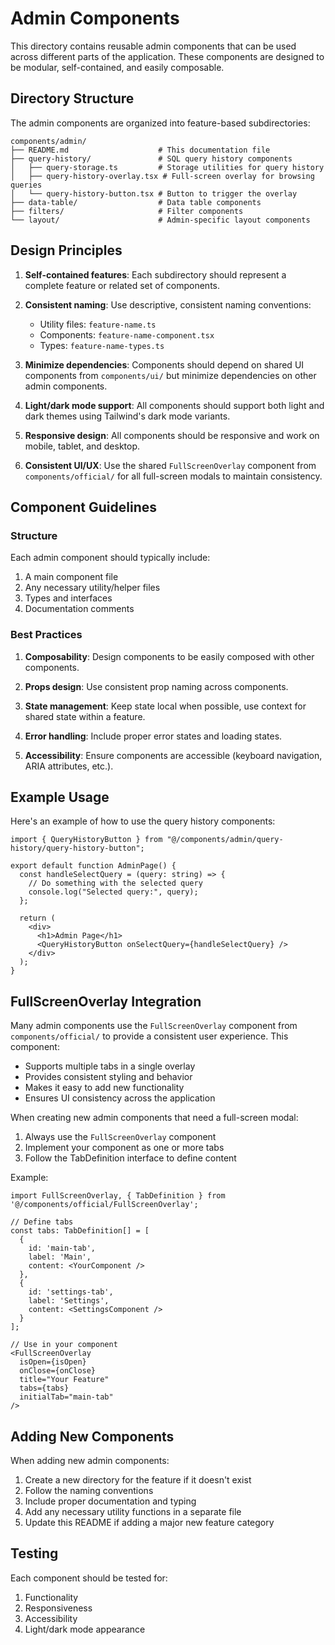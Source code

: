 # Admin Components

This directory contains reusable admin components that can be used across different parts of the application. These components are designed to be modular, self-contained, and easily composable.

## Directory Structure

The admin components are organized into feature-based subdirectories:

```
components/admin/
├── README.md                    # This documentation file
├── query-history/               # SQL query history components
│   ├── query-storage.ts         # Storage utilities for query history
│   ├── query-history-overlay.tsx # Full-screen overlay for browsing queries
│   └── query-history-button.tsx # Button to trigger the overlay
├── data-table/                  # Data table components
├── filters/                     # Filter components
└── layout/                      # Admin-specific layout components
```

## Design Principles

1. **Self-contained features**: Each subdirectory should represent a complete feature or related set of components.
   
2. **Consistent naming**: Use descriptive, consistent naming conventions:
   - Utility files: `feature-name.ts`
   - Components: `feature-name-component.tsx`
   - Types: `feature-name-types.ts`

3. **Minimize dependencies**: Components should depend on shared UI components from `components/ui/` but minimize dependencies on other admin components.

4. **Light/dark mode support**: All components should support both light and dark themes using Tailwind's dark mode variants.

5. **Responsive design**: All components should be responsive and work on mobile, tablet, and desktop.

6. **Consistent UI/UX**: Use the shared `FullScreenOverlay` component from `components/official/` for all full-screen modals to maintain consistency.

## Component Guidelines

### Structure

Each admin component should typically include:

1. A main component file
2. Any necessary utility/helper files
3. Types and interfaces
4. Documentation comments

### Best Practices

1. **Composability**: Design components to be easily composed with other components.
   
2. **Props design**: Use consistent prop naming across components.
   
3. **State management**: Keep state local when possible, use context for shared state within a feature.
   
4. **Error handling**: Include proper error states and loading states.

5. **Accessibility**: Ensure components are accessible (keyboard navigation, ARIA attributes, etc.).

## Example Usage

Here's an example of how to use the query history components:

```tsx
import { QueryHistoryButton } from "@/components/admin/query-history/query-history-button";

export default function AdminPage() {
  const handleSelectQuery = (query: string) => {
    // Do something with the selected query
    console.log("Selected query:", query);
  };

  return (
    <div>
      <h1>Admin Page</h1>
      <QueryHistoryButton onSelectQuery={handleSelectQuery} />
    </div>
  );
}
```

## FullScreenOverlay Integration

Many admin components use the `FullScreenOverlay` component from `components/official/` to provide a consistent user experience. This component:

- Supports multiple tabs in a single overlay
- Provides consistent styling and behavior
- Makes it easy to add new functionality
- Ensures UI consistency across the application

When creating new admin components that need a full-screen modal:

1. Always use the `FullScreenOverlay` component
2. Implement your component as one or more tabs
3. Follow the TabDefinition interface to define content

Example:

```tsx
import FullScreenOverlay, { TabDefinition } from '@/components/official/FullScreenOverlay';

// Define tabs
const tabs: TabDefinition[] = [
  {
    id: 'main-tab',
    label: 'Main',
    content: <YourComponent />
  },
  {
    id: 'settings-tab',
    label: 'Settings',
    content: <SettingsComponent />
  }
];

// Use in your component
<FullScreenOverlay
  isOpen={isOpen}
  onClose={onClose}
  title="Your Feature"
  tabs={tabs}
  initialTab="main-tab"
/>
```

## Adding New Components

When adding new admin components:

1. Create a new directory for the feature if it doesn't exist
2. Follow the naming conventions
3. Include proper documentation and typing
4. Add any necessary utility functions in a separate file
5. Update this README if adding a major new feature category

## Testing

Each component should be tested for:

1. Functionality
2. Responsiveness
3. Accessibility
4. Light/dark mode appearance 